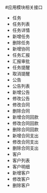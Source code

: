 #应用模块相关接口
* 任务
 * 任务列表
 * 任务详情
 * 新增任务
 * 删除任务
 * 新增协同
 * 任务汇报
 * 汇报审批
 * 任务提醒
 * 取消提醒
* 公告
 * 公告列表
 * 新增公告
 * 修改公告
 * 修改合同
 * 删除合同
 * 新增合同回款
 * 修改合同回款
 * 删除合同回款
 * 新增合同支出
 * 修改合同支出
 * 删除合同支出
* 客户
 * 客户列表
 * 客户明细
 * 新增客户
 * 修改客户
 * 删除客户